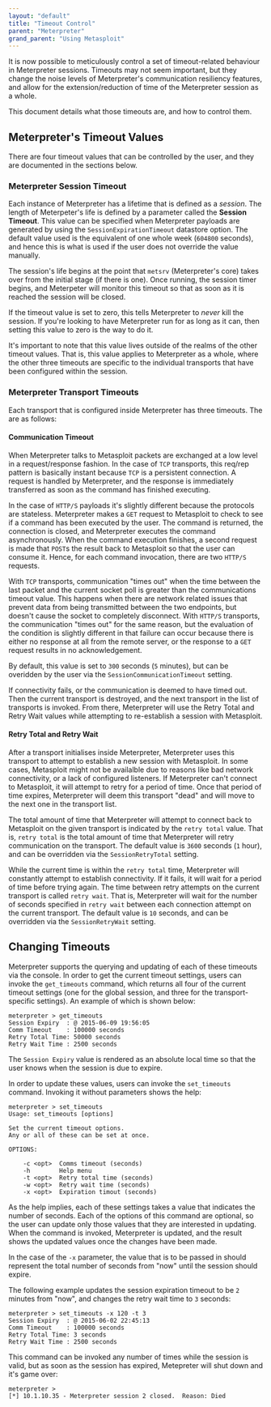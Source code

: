 ```yaml
---
layout: "default"
title: "Timeout Control"
parent: "Meterpreter"
grand_parent: "Using Metasploit"
---
```


It is now possible to meticulously control a set of timeout-related behaviour in Meterpreter sessions. Timeouts may not seem important, but they change the noise levels of Meterpreter's communication resiliency features, and allow for the extension/reduction of time of the Meterpreter session as a whole.

This document details what those timeouts are, and how to control them.

## Meterpreter's Timeout Values

There are four timeout values that can be controlled by the user, and they are documented in the sections below.

### Meterpreter Session Timeout

Each instance of Meterpreter has a lifetime that is defined as a _session_. The length of Meterpeter's life is defined by a parameter called the **Session Timeout**. This value can be specified when Meterpreter payloads are generated by using the `SessionExpirationTimeout` datastore option. The default value used is the equivalent of one whole week (`604800` seconds), and hence this is what is used if the user does not override the value manually.

The session's life begins at the point that `metsrv` (Meterpreter's core) takes over from the initial stage (if there is one). Once running, the session timer begins, and Meterpeter will monitor this timeout so that as soon as it is reached the session will be closed.

If the timeout value is set to zero, this tells Meterpreter to _never_ kill the session. If you're looking to have Meterpreter run for as long as it can, then setting this value to zero is the way to do it.

It's important to note that this value lives outside of the realms of the other timeout values. That is, this value applies to Meterpreter as a whole, where the other three timeouts are specific to the individual transports that have been configured within the session.

### Meterpreter Transport Timeouts

Each transport that is configured inside Meterpreter has three timeouts. The are as follows:

#### Communication Timeout

When Meterpreter talks to Metasploit packets are exchanged at a low level in a request/response fashion. In the case of `TCP` transports, this req/rep pattern is basically instant because `TCP` is a persistent connection. A request is handled by Meterpreter, and the response is immediately transferred as soon as the command has finished executing.

In the case of `HTTP/S` payloads it's slightly different because the protocols are stateless. Meterpreter makes a `GET` request to Metasploit to check to see if a command has been executed by the user. The command is returned, the connection is closed, and Meterpreter executes the command asynchronously. When the command execution finishes, a second request is made that `POST`s the result back to Metasploit so that the user can consume it. Hence, for each command invocation, there are two `HTTP/S` requests.

With `TCP` transports, communication "times out" when the time between the last packet and the current socket poll is greater than the communications timeout value. This happens when there are network related issues that prevent data from being transmitted between the two endpoints, but doesn't cause the socket to completely disconnect. With `HTTP/S` transports, the communication "times out" for the same reason, but the evaluation of the condition is slightly different in that failure can occur because there is either no response at all from the remote server, or the response to a `GET` request results in no acknowledgement.

By default, this value is set to `300` seconds (`5` minutes), but can be overidden by the user via the `SessionCommunicationTimeout` setting.

If connectivity fails, or the communication is deemed to have timed out. Then the current transport is destroyed, and the next transport in the list of transports is invoked. From there, Meterpreter will use the Retry Total and Retry Wait values while attempting to re-establish a session with Metasploit.

#### Retry Total and Retry Wait

After a transport initialises inside Meterpreter, Meterpreter uses this transport to attempt to establish a new session with Metasploit. In some cases, Metasploit might not be availalble due to reasons like bad network connectivity, or a lack of configured listeners. If Meterpreter can't connect to Metasploit, it will attempt to retry for a period of time. Once that period of time expires, Meterpreter will deem this transport "dead" and will move to the next one in the transport list.

The total amount of time that Meterpreter will attempt to connect back to Metasploit on the given transport is indicated by the `retry total` value. That is, `retry total` is the total amount of time that Meterpreter will retry communication on the transport. The default value is `3600` seconds (`1` hour), and can be overridden via the `SessionRetryTotal` setting.

While the current time is within the `retry total` time, Meterpreter will constantly attempt to establish connectivity. If it fails, it will wait for a period of time before trying again. The time between retry attempts on the current transport is called `retry wait`. That is, Meterpreter will wait for the number of seconds specified in `retry wait` between each connection attempt on the current transport. The default value is `10` seconds, and can be overridden via the `SessionRetryWait` setting.

## Changing Timeouts

Meterpreter supports the querying and updating of each of these timeouts via the console. In order to get the current timeout settings, users can invoke the `get_timeouts` command, which returns all four of the current timeout settings (one for the global session, and three for the transport-specific settings). An example of which is shown below:

```
meterpreter > get_timeouts 
Session Expiry  : @ 2015-06-09 19:56:05
Comm Timeout    : 100000 seconds
Retry Total Time: 50000 seconds
Retry Wait Time : 2500 seconds
```

The `Session Expiry` value is rendered as an absolute local time so that the user knows when the session is due to expire.

In order to update these values, users can invoke the `set_timeouts` command. Invoking it without parameters shows the help:

```
meterpreter > set_timeouts 
Usage: set_timeouts [options]

Set the current timeout options.
Any or all of these can be set at once.

OPTIONS:

    -c <opt>  Comms timeout (seconds)
    -h        Help menu
    -t <opt>  Retry total time (seconds)
    -w <opt>  Retry wait time (seconds)
    -x <opt>  Expiration timout (seconds)
```
As the help implies, each of these settings takes a value that indicates the number of seconds. Each of the options of this command are optional, so the user can update only those values that they are interested in updating. When the command is invoked, Meterpreter is updated, and the result shows the updated values once the changes have been made.

In the case of the `-x` parameter, the value that is to be passed in should represent the total number of seconds from "now" until the session should expire.

The following example updates the session expiration timeout to be `2` minutes from "now", and changes the retry wait time to `3` seconds:

```
meterpreter > set_timeouts -x 120 -t 3
Session Expiry  : @ 2015-06-02 22:45:13
Comm Timeout    : 100000 seconds
Retry Total Time: 3 seconds
Retry Wait Time : 2500 seconds
```

This command can be invoked any number of times while the session is valid, but as soon as the session has expired, Metepreter will shut down and it's game over:
```
meterpreter > 
[*] 10.1.10.35 - Meterpreter session 2 closed.  Reason: Died
```
